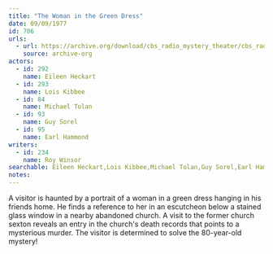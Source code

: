 ```yaml
---
title: "The Woman in the Green Dress"
date: 09/09/1977
id: 706
urls: 
  - url: https://archive.org/download/cbs_radio_mystery_theater/cbs_radio_mystery_theater-0701-0750.zip/cbs_radio_mystery_theater-0701-0750%2Fcbsrmt_0706_the_woman_in_the_green_dress.mp3
    source: archive-org
actors:  
  - id: 292
    name: Eileen Heckart  
  - id: 293
    name: Lois Kibbee  
  - id: 84
    name: Michael Tolan  
  - id: 93
    name: Guy Sorel  
  - id: 95
    name: Earl Hammond
writers:  
  - id: 234
    name: Roy Winsor
searchable: Eileen Heckart,Lois Kibbee,Michael Tolan,Guy Sorel,Earl Hammond Roy Winsor
notes:  
---
```

A visitor is haunted by a portrait of a woman in a green dress hanging in his friends home. He finds a reference to her in an escutcheon below a stained glass window in a nearby abandoned church. A visit to the former church sexton reveals an entry in the church's death records that points to a mysterious murder. The visitor is determined to solve the 80-year-old mystery!